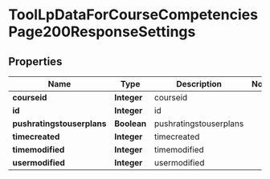 

# ToolLpDataForCourseCompetenciesPage200ResponseSettings


## Properties

| Name | Type | Description | Notes |
|------------ | ------------- | ------------- | -------------|
|**courseid** | **Integer** | courseid |  |
|**id** | **Integer** | id |  |
|**pushratingstouserplans** | **Boolean** | pushratingstouserplans |  |
|**timecreated** | **Integer** | timecreated |  |
|**timemodified** | **Integer** | timemodified |  |
|**usermodified** | **Integer** | usermodified |  |



